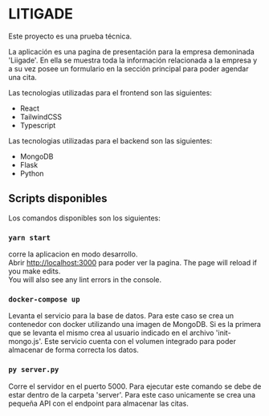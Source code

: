 # LITIGADE

Este proyecto es una prueba técnica.

La aplicación es una pagina de presentación para la empresa demoninada 'Liigade'. En ella se muestra toda la información relacionada a la empresa y a su vez posee un formulario en
la sección principal para poder agendar una cita. 

Las tecnologias utilizadas para el frontend son las siguientes:
+ React
+ TailwindCSS
+ Typescript

Las tecnologias utilizadas para el backend son las siguientes:
+ MongoDB
+ Flask
+ Python

## Scripts disponibles

Los comandos disponibles son los siguientes:

### `yarn start`

corre la aplicacion en modo desarrollo.\
Abrir [http://localhost:3000](http://localhost:3000) para poder ver la pagina.
The page will reload if you make edits.\
You will also see any lint errors in the console.

### `docker-compose up`

Levanta el servicio para la base de datos. Para este caso se crea un contenedor con docker
utilizando una imagen de MongoDB. Si es la primera que se levanta el mismo crea al usuario indicado en el archivo 'init-mongo.js'. Este servicio cuenta con el volumen integrado para poder almacenar de forma correcta los datos.

### `py server.py`

Corre el servidor en el puerto 5000. Para ejecutar este comando se debe de estar dentro de la carpeta 'server'. Para este caso unicamente se crea una pequeña API con el endpoint para almacenar las citas.
